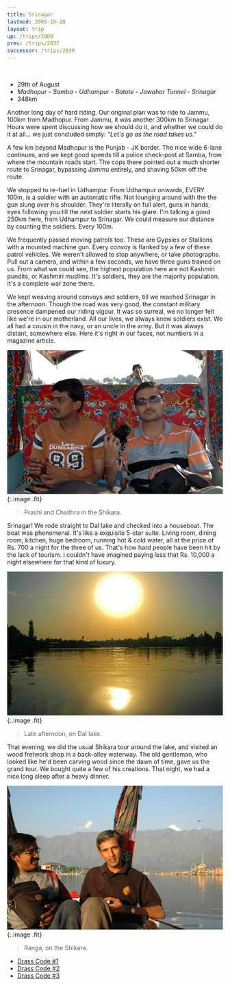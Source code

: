 ```yaml
---
title: Srinagar
lastmod: 2005-10-10
layout: trip
up: /trips/2008
prev: /trips/2037
successor: /trips/2039
---
```


&nbsp;

- 29th of August
- _Madhopur - Samba - Udhampur - Batote - Jawahar Tunnel -               Srinagar_
- 348km


Another long day of hard riding. Our original plan was to ride             to Jammu, 100km from Madhopur. From Jammu, it was another 300km             to Srinagar. Hours were spent discussing how we should do it,             and whether we could do it at all... we just concluded simply:             _&quot;Let's go as the road takes us.&quot;_

A few km beyond Madhopur is the Punjab - JK border. The nice             wide 6-lane continues, and we kept good speeds till a police             check-post at Samba, from where the mountain roads start. The             cops there pointed out a much shorter route to Srinagar,             bypassing Jammu entirely, and shaving 50km off the route.

We stopped to re-fuel in Udhampur. From Udhampur onwards,             EVERY 100m, is a soldier with an automatic rifle. Not lounging             around with the the gun slung over his shoulder. They're             literally on full alert, guns in hands, eyes following you till             the next soldier starts his glare. I'm talking a good 250km             here, from Udhampur to Srinagar. We could measure our distance             by counting the soldiers. Every 100m.

We frequently passed moving patrols too. These are Gypsies or             Stallions with a mounted machine gun. Every convoy is flanked by             a few of these patrol vehicles. We weren't allowed to stop             anywhere, or take photographs. Pull out a camera, and within a             few seconds, we have three guns trained on us. From what we             could see, the highest population here are not Kashmiri pundits,             or Kashmiri muslims. It's soldiers, they are the majority             population. It's a complete war zone there.

We kept weaving around convoys and soldiers, till we reached             Srinagar in the afternoon. Though the road was very good, the             constant military presence dampened our riding vigour. It was so             surreal, we no longer felt like we're in our motherland. All our             lives, we always knew soldiers exist. We all had a cousin in the             navy, or an uncle in the army. But it was always distant,             somewhere else. Here it's right in our faces, not numbers in a             magazine article.

![DSC_0224.JPG](/images/photos/DSC_0224.JPG 'DSC_0224.JPG'){:.image .fit}


>  Prashi and Chaithra in the Shikara. 

Srinagar! We rode straight to Dal lake and checked into a             houseboat. The boat was phenomenal. It's like a exquisite 5-star             suite. Living room, dining room, kitchen, huge bedroom, running             hot &amp; cold water, all at the price of Rs. 700 a night for             the three of us. That's how hard people have been hit by the             lack of tourism. I couldn't have imagined paying less that Rs.             10,000 a night elsewhere for that kind of luxury.

![DSC_0225.JPG](/images/photos/DSC_0225.JPG 'DSC_0225.JPG'){:.image .fit}


>  Late afternoon, on Dal lake. 

That evening, we did the usual Shikara tour around the lake,             and visited an wood fretwork shop in a back-alley waterway. The             old gentleman, who looked like he'd been carving wood since the             dawn of time, gave us the grand tour. We bought quite a few of             his creations. That night, we had a nice long sleep after a             heavy dinner.

![DSC_0226.JPG](/images/photos/DSC_0226.JPG 'DSC_0226.JPG'){:.image .fit}


>  Ranga, on the Shikara. 


* [Drass Code #1](/trips/2039/)
* [Drass Code #2](/trips/2040/)
* [Drass Code #3](/trips/2041/)
